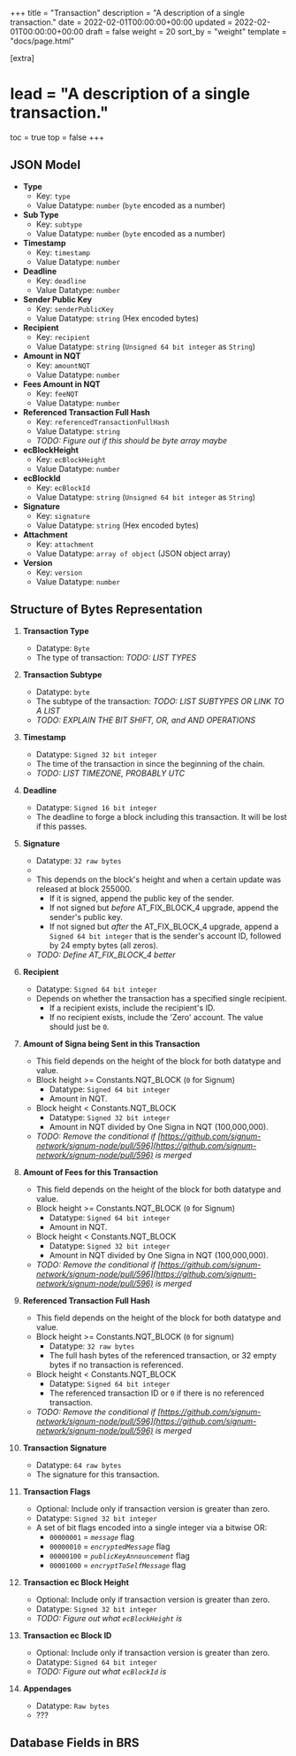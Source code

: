 +++
title = "Transaction"
description = "A description of a single transaction."
date = 2022-02-01T00:00:00+00:00
updated = 2022-02-01T00:00:00+00:00
draft = false
weight = 20
sort_by = "weight"
template = "docs/page.html"

[extra]
# lead = "A description of a single transaction."
toc = true
top = false
+++

## JSON Model

* **Type**
    * Key: `type`
    * Value Datatype: `number` (`byte` encoded as a number)
* **Sub Type**
    * Key: `subtype`
    * Value Datatype: `number` (`byte` encoded as a number)
* **Timestamp**
    * Key: `timestamp`
    * Value Datatype: `number`
* **Deadline**
    * Key: `deadline`
    * Value Datatype: `number`
* **Sender Public Key**
    * Key: `senderPublicKey`
    * Value Datatype: `string` (Hex encoded bytes)
* **Recipient**
    * Key: `recipient`
    * Value Datatype: `string` (`Unsigned 64 bit integer` as `String`)
* **Amount in NQT**
    * Key: `amountNQT`
    * Value Datatype: `number`
* **Fees Amount in NQT**
    * Key: `feeNQT`
    * Value Datatype: `number`
* **Referenced Transaction Full Hash**
    * Key: `referencedTransactionFullHash`
    * Value Datatype: `string`
    * _TODO: Figure out if this should be byte array maybe_
* **ecBlockHeight**
    * Key: `ecBlockHeight`
    * Value Datatype: `number`
* **ecBlockId**
    * Key: `ecBlockId`
    * Value Datatype: `string` (`Unsigned 64 bit integer` as `String`)
* **Signature**
    * Key: `signature`
    * Value Datatype: `string` (Hex encoded bytes)
* **Attachment**
    * Key: `attachment`
    * Value Datatype: `array of object` (JSON object array)
* **Version**
    * Key: `version`
    * Value Datatype: `number`

## Structure of Bytes Representation

1. **Transaction Type**
    * Datatype: `Byte`
    * The type of transaction: _TODO: LIST TYPES_

1. **Transaction Subtype**
    * Datatype: `byte`
    * The subtype of the transaction: _TODO: LIST SUBTYPES OR LINK TO A LIST_
    * _TODO: EXPLAIN THE BIT SHIFT, OR, and AND OPERATIONS_

1. **Timestamp**
    * Datatype: `Signed 32 bit integer`
    * The time of the transaction in _<UNIT>_ since the beginning of the chain.
    * _TODO: LIST TIMEZONE, PROBABLY UTC_

1. **Deadline**
    * Datatype: `Signed 16 bit integer`
    * The deadline to forge a block including this transaction. It will be lost if this passes.

1. **Signature**
    * Datatype: `32 raw bytes`
    * 
    * This depends on the block's height and when a certain update was released at block 255000.
        * If it is signed, append the public key of the sender.
        * If not signed but _before_ AT_FIX_BLOCK_4 upgrade, append the sender's public key.
        * If not signed but _after_ the AT_FIX_BLOCK_4 upgrade, append a `Signed 64 bit integer` that is the sender's account ID, followed by 24 empty bytes (all zeros).
    * _TODO: Define AT_FIX_BLOCK_4 better_

1. **Recipient**
    * Datatype: `Signed 64 bit integer`
    * Depends on whether the transaction has a specified single recipient.
        * If a recipient exists, include the recipient's ID.
        * If no recipient exists, include the 'Zero' account. The value should just be `0`.

1. **Amount of Signa being Sent in this Transaction**
    * This field depends on the height of the block for both datatype and value.
    * Block height >= Constants.NQT_BLOCK (`0` for Signum)
        * Datatype: `Signed 64 bit integer`
        * Amount in NQT.
    * Block height < Constants.NQT_BLOCK
        * Datatype: `Signed 32 bit integer` 
        * Amount in NQT divided by One Signa in NQT (100,000,000).
    * _TODO: Remove the conditional if [https://github.com/signum-network/signum-node/pull/596](https://github.com/signum-network/signum-node/pull/596) is merged_

1. **Amount of Fees for this Transaction**
    * This field depends on the height of the block for both datatype and value.
    * Block height >= Constants.NQT_BLOCK (`0` for Signum)
        * Datatype: `Signed 64 bit integer`
        * Amount in NQT.
    * Block height < Constants.NQT_BLOCK
        * Datatype: `Signed 32 bit integer` 
        * Amount in NQT divided by One Signa in NQT (100,000,000).
    * _TODO: Remove the conditional if [https://github.com/signum-network/signum-node/pull/596](https://github.com/signum-network/signum-node/pull/596) is merged_

1. **Referenced Transaction Full Hash**
    * This field depends on the height of the block for both datatype and value.
    * Block height >= Constants.NQT_BLOCK (`0` for signum)
        * Datatype: `32 raw bytes`
        * The full hash bytes of the referenced transaction, or 32 empty bytes if no transaction is referenced.
    * Block height < Constants.NQT_BLOCK
        * Datatype: `Signed 64 bit integer` 
        * The referenced transaction ID or `0` if there is no referenced transaction.
    * _TODO: Remove the conditional if [https://github.com/signum-network/signum-node/pull/596](https://github.com/signum-network/signum-node/pull/596) is merged_

1. **Transaction Signature**
    * Datatype: `64 raw bytes`
    * The signature for this transaction.

1. **Transaction Flags**
    * Optional: Include only if transaction version is greater than zero.
    * Datatype: `Signed 32 bit integer`
    * A set of bit flags encoded into a single integer via a bitwise OR:
        * `00000001` = _`message`_ flag 
        * `00000010` = _`encryptedMessage`_ flag
        * `00000100` = _`publicKeyAnnouncement`_ flag
        * `00001000` = _`encryptToSelfMessage`_ flag

1. **Transaction ec Block Height**
    * Optional: Include only if transaction version is greater than zero.
    * Datatype: `Signed 32 bit integer`
    * _TODO: Figure out what `ecBlockHeight` is_

1. **Transaction ec Block ID**
    * Optional: Include only if transaction version is greater than zero.
    * Datatype: `Signed 64 bit integer`
    * _TODO: Figure out what `ecBlockId` is_

1. **Appendages**
    * Datatype: `Raw bytes`
    * ???

## Database Fields in BRS